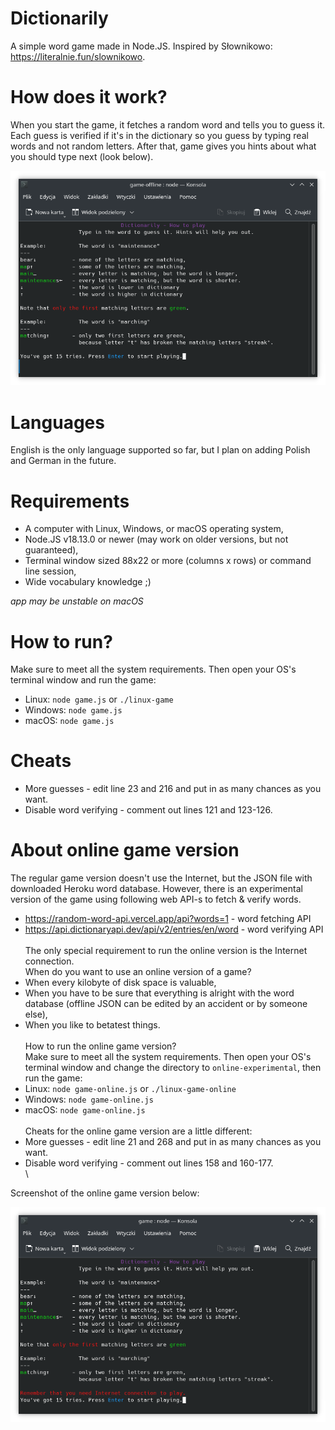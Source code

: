 # Dictionarily
A simple word game made in Node.JS. Inspired by Słownikowo: https://literalnie.fun/slownikowo.

# How does it work?
When you start the game, it fetches a random word and tells you to guess it.
Each guess is verified if it's in the dictionary so you guess by typing real words and not random letters.
After that, game gives you hints about what you should type next (look below).

![Screenshot](screenshot.png "Screenshot")

# Languages
English is the only language supported so far, but I plan on adding Polish and German in the future.

# Requirements
- A computer with Linux, Windows, or macOS operating system,
- Node.JS v18.13.0 or newer (may work on older versions, but not guaranteed),
- Terminal window sized 88x22 or more (columns x rows) or command line session,
- Wide vocabulary knowledge ;)

*app may be unstable on macOS*

# How to run?
Make sure to meet all the system requirements. Then open your OS's terminal window and run the game:
- Linux: `node game.js` or `./linux-game`
- Windows: `node game.js`
- macOS: `node game.js`

# Cheats
- More guesses - edit line 23 and 216 and put in as many chances as you want.
- Disable word verifying - comment out lines 121 and 123-126.

# About online game version
The regular game version doesn't use the Internet, but the JSON file with downloaded Heroku word database.
However, there is an experimental version of the game using following web API-s to fetch & verify words.
- https://random-word-api.vercel.app/api?words=1 - word fetching API
- https://api.dictionaryapi.dev/api/v2/entries/en/word - word verifying API\
\
The only special requirement to run the online version is the Internet connection.\
When do you want to use an online version of a game?
- When every kilobyte of disk space is valuable,
- When you have to be sure that everything is alright with the word database (offline JSON can be edited by an accident or by someone else),
- When you like to betatest things.\
\
How to run the online game version?\
Make sure to meet all the system requirements. Then open your OS's terminal window and change the directory to `online-experimental`, then run the game:
- Linux: `node game-online.js` or `./linux-game-online`
- Windows: `node game-online.js`
- macOS: `node game-online.js`\
\
Cheats for the online game version are a little different:
- More guesses - edit line 21 and 268 and put in as many chances as you want.
- Disable word verifying - comment out lines 158 and 160-177.\
\

Screenshot of the online game version below:

![Screenshot](online-experimental/screenshot.png "Screenshot")

